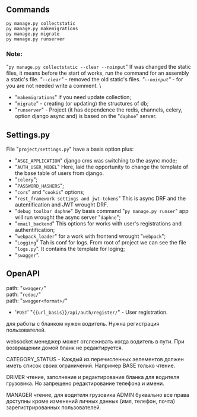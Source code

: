 ## Commands

```
py manage.py collectstatic
py manage.py makemigrations
py manage.py migrate
py manage.py runserver
```

### Note:
"`py manage.py collectstatic --clear --noinput`" If was changed the static files, it means before the start of works, run the command for an assembly a static's file.
*"`--clear`"* - removed the old static's files. *"`--noinput`"* - for you are not needed write a comment. \

- "`makemigrations`" if you need update collection;
- "`migrate`" - creating (or updating) the structures of db;
- "`runserver`" - Project (it has dependence the redis, channels, celery, option django async and) is based on the "`daphne`" server.   


## Settings.py
File "`project/settings.py`" have a basis option plus:
- "`ASGI_APPLICATION`" django cms was switching to the async mode; 
- "`AUTH_USER_MODEL`" Here, laid the opportunity to change the template of the base table of users from django.
- "`celery`";
- "`PASSWORD_HASHERS`";
- "`cors`" and "`cookis`" options; 
- "`rest_framework settings and jwt-tokens`" This is async DRF and the autentification and JWT wrought DRF.
- "`debug toolbar daphne`" By basis command "`py manage.py runser`" app will run wrought the async server "`daphne`"; 
- "`email_backend`" This options for works with user's registrations and authentification;
- "`webpack_loader`" for a work with frontend wrought "`webpack`";
- "`Logging`" Tah is conf for logs. From root of project we can see the file "`logs.py`". It contains the template for loging; 
- "`swagger`".


## OpenAPI 
path: "`swagger/`"\
path: "`redoc/`"\
path: "`swagger<format>/`"


- '`POST`' "`{{url_basis}}/api/auth/register/`" - User registration.


для работы с бланком нужен водитель. Нужна регистрация пользователей.


websocket менеджер может отслеживать когда водитель в пути. При возвращении домой бланк не редактируется.


CATEGORY_STATUS  - Каждый из перечисленных эелементов должен иметь список своих ограничений. 
Например BASE только чтение. 

DRIVER чтение, заполнение и редактирование бланка для водителя грузовика. Но запрещено редактирование телефона и имени.

MANAGER чтение, для водителя грузовика
ADMIN буквально все права доступны кроме изменений личных данных (имя, телефон, почта) зарегистрированных пользователей.
